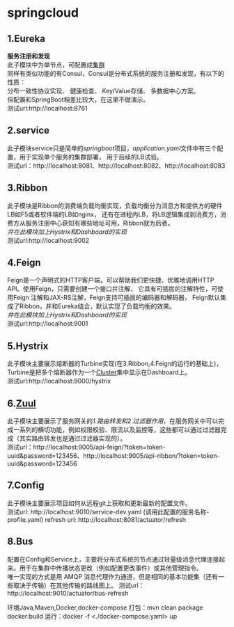 # springcloud
## 1.Eureka
**服务注册和发现**  
此子模块中为单节点，可配置成[集群](https://juejin.im/post/5c8619b0e51d4510a06d3fe5)  
同样有类似功能的有Consul，Consul是分布式系统的服务注册和发现，有以下的性质：  
分布一致性协议实现、
健康检查、
Key/Value存储、
多数据中心方案。  
但配置和SpringBoot相差比较大，在这里不做演示。  
测试url:http://localhost:8761

## 2.service
此子模块service只是简单的*springboot*项目，*application.yaml*文件中有三个配置，用于实现单个服务的集群部署，
用于后续的LB试验。  
测试url：http://localhost:8081、http://localhost:8082、http://localhost:8083

## 3.Ribbon
此子模块是Ribbon的消费端负载均衡实现，负载均衡分为消息方和提供方的硬件LB如F5或者软件端的LB如nginx，
还有在进程内LB，将LB逻辑集成到消费方，消费方从服务注册中心获知有哪些地址可用，Ribbon就为后者。  
*并在此模块加上Hystrix和Dashboard的实现*  
测试url:http://localhost:9002

## 4.Feign
Feign是一个声明式的HTTP客户端，可以帮助我们更快捷、优雅地调用HTTP API。使用Feign，只需要创建一个接口并注解，
它具有可插拔的注解特性，可使用Feign 注解和JAX-RS注解，Feign支持可插拔的编码器和解码器，
Feign默认集成了Ribbon，并和Eureka结合，默认实现了负载均衡的效果。  
*并在此模块加上Hystrix和Dashboard的实现*  
测试url:http://localhost:9001

## 5.Hystrix
此子模块主要展示熔断器的Turbine实现(在3.Ribbon,4.Feign的运行的基础上)，Turbine是把多个熔断器作为一个[Cluster](https://juejin.im/post/5c8a348f6fb9a049c644b86b#heading-7)集中显示在Dashboard上。    
测试url:http://localhost:9000/hystrix

## 6.[Zuul](http://www.ymq.io/2017/12/10/spring-cloud-zuul/)
此子模块主要展示了服务网关的*1.路由转发和2.过滤器作用*，在服务网关中可以完成一系列的横切功能，例如权限校验、限流以及监控等，这些都可以通过过滤器完成（其实路由转发也是通过过滤器实现的）。  
测试url：http://localhost:9005/api-feign/?token=token-uuid&password=123456、http://localhost:9005/api-ribbon/?token=token-uuid&password=123456

## 7.Config
此子模块主要展示项目如何从远程git上获取和更新最新的配置文件。  
测试url: http://localhost:9010/service-dev.yaml (调用此配置的服务名称-profile.yaml)
refresh url: http://localhost:8081/actuator/refresh

## 8.Bus
配置在Config和Service上，主要将分布式系统的节点通过轻量级消息代理连接起来。用于在集群中传播状态更改（例如配置更改事件）或其他管理指令。  
唯一实现的方式是用 AMQP 消息代理作为通道，但是相同的基本功能集（还有一些取决于传输）在其他传输的路线图上。
测试url：http://localhost:9010/actuator/bus-refresh

环境Java,Maven,Docker,docker-compose
打包：mvn clean package docker:build
运行：docker -f <./docker-compose.yaml> up